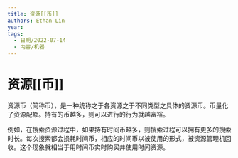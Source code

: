 ```yaml
---
title: 资源[[币]]
authors: Ethan Lin
year:
tags:
  - 日期/2022-07-14  
  - 内容/机器  
---
```



# 资源[[币]]






资源币（简称币），是一种统称之于各资源之于不同类型之具体的资源币。币量化了资源配额。持有的币越多，则可以进行的行为就越富裕。

例如，在搜索资源过程中，如果持有时间币越多，则搜索过程可以拥有更多的搜索时长。每次搜索都会损耗时间币，相应的时间币以被使用的形式，被资源管理机回收。这个现象就相当于用时间币实时购买并使用时间资源。